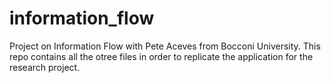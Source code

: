 # information_flow
Project on Information Flow with Pete Aceves from Bocconi University. This repo contains all the otree files in order to replicate the application for the research project.
